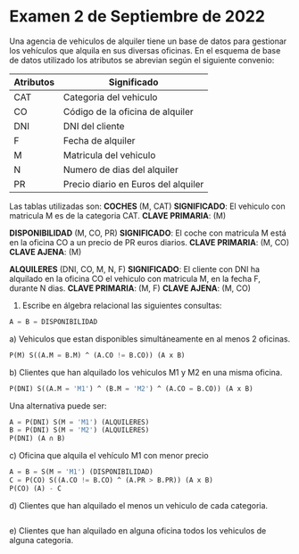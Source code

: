 # Examen 2 de Septiembre de 2022

Una agencia de vehiculos de alquiler tiene un base de datos para gestionar los vehículos que alquila en sus diversas oficinas. En el esquema de base de datos utilizado los atributos se abrevian según el siguiente convenio:

| Atributos | Significado                         |
| --------- | ----------------------------------- |
| CAT       | Categoria del vehiculo              |
| CO        | Código de la oficina de alquiler   |
| DNI       | DNI del cliente                     |
| F         | Fecha de alquiler                   |
| M         | Matricula del vehiculo              |
| N         | Numero de dias del alquiler         |
| PR        | Precio diario en Euros del alquiler |

Las tablas utilizadas son:
**COCHES** (M, CAT)
**SIGNIFICADO**: El vehiculo con matricula M es de la categoria CAT.
**CLAVE PRIMARIA**: (M)

**DISPONIBILIDAD** (M, CO, PR)
**SIGNIFICADO**: El coche con matricula M está en la oficina CO a un precio de PR euros diarios.
**CLAVE PRIMARIA**: (M, CO)
**CLAVE AJENA**: (M)

**ALQUILERES** (DNI, CO, M, N, F)
**SIGNIFICADO**: El cliente con DNI ha alquilado en la oficina CO el vehiculo con matricula M, en la fecha F, durante N dias.
**CLAVE PRIMARIA**: (M, F)
**CLAVE AJENA**: (M, CO)

1) Escribe en álgebra relacional las siguientes consultas:
```sql
A = B = DISPONIBILIDAD
```

a) Vehiculos que estan disponibles simultáneamente en al menos 2 oficinas.
```sql
P(M) S((A.M = B.M) ^ (A.CO != B.CO)) (A x B)
```

b) Clientes que han alquilado los vehiculos M1 y M2 en una misma oficina.
```sql
P(DNI) S((A.M = 'M1') ^ (B.M = 'M2') ^ (A.CO = B.CO)) (A x B)
```

Una alternativa puede ser:
```sql
A = P(DNI) S(M = 'M1') (ALQUILERES)
B = P(DNI) S(M = 'M2') (ALQUILERES)
P(DNI) (A ∩ B)
```

c) Oficina que alquila el vehículo M1 con menor precio
```sql
A = B = S(M = 'M1') (DISPONIBILIDAD)
C = P(CO) S((A.CO != B.CO) ^ (A.PR > B.PR)) (A x B)
P(CO) (A) - C
```

d) Clientes que han alquilado el menos un vehiculo de cada categoria.
```sql
```

e) Clientes que han alquilado en alguna oficina todos los vehiculos de alguna categoria.
```sql
```